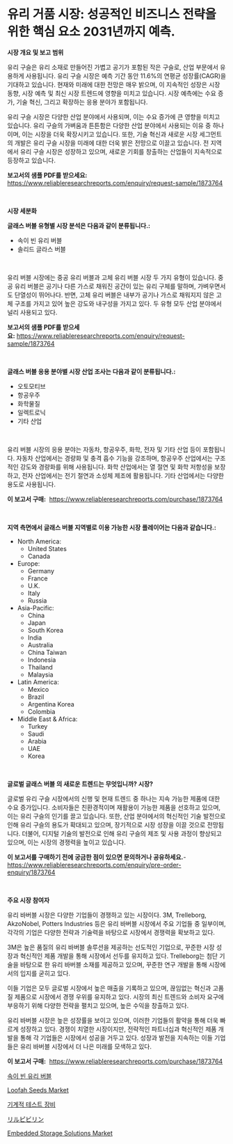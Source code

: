 <p><h1>유리 거품 시장: 성공적인 비즈니스 전략을 위한 핵심 요소 2031년까지 예측.</h1></p><p><strong>시장 개요 및 보고 범위</strong></p>
<p><p>유리 구슬은 유리 소재로 만들어진 가볍고 공기가 포함된 작은 구슬로, 산업 부문에서 유용하게 사용됩니다. 유리 구슬 시장은 예측 기간 동안 11.6%의 연평균 성장률(CAGR)을 기대하고 있습니다. 현재와 미래에 대한 전망은 매우 밝으며, 이 지속적인 성장은 시장 동향, 시장 예측 및 최신 시장 트렌드에 영향을 미치고 있습니다. 시장 예측에는 수요 증가, 기술 혁신, 그리고 확장하는 응용 분야가 포함됩니다.</p><p>유리 구슬 시장은 다양한 산업 분야에서 사용되며, 이는 수요 증가에 큰 영향을 미치고 있습니다. 유리 구슬의 가벼움과 튼튼함은 다양한 산업 분야에서 사용되는 이유 중 하나이며, 이는 시장을 더욱 확장시키고 있습니다. 또한, 기술 혁신과 새로운 시장 세그먼트의 개발은 유리 구슬 시장을 미래에 대한 더욱 밝은 전망으로 이끌고 있습니다. 전 지역에서 유리 구슬 시장은 성장하고 있으며, 새로운 기회를 창출하는 산업들이 지속적으로 등장하고 있습니다.</p></p>
<p><strong>보고서의 샘플 PDF를 받으세요:</strong> <a href="https://www.reliableresearchreports.com/enquiry/request-sample/1873764">https://www.reliableresearchreports.com/enquiry/request-sample/1873764</a></p>
<p>&nbsp;</p>
<p><strong>시장 세분화</strong></p>
<p><strong>글래스 버블 유형별 시장 분석은 다음과 같이 분류됩니다.:</strong></p>
<p><ul><li>속이 빈 유리 버블</li><li>솔리드 글라스 버블</li></ul></p>
<p>&nbsp;</p>
<p><p>유리 버블 시장에는 중공 유리 버블과 고체 유리 버블 시장 두 가지 유형이 있습니다. 중공 유리 버블은 공기나 다른 가스로 채워진 공간이 있는 유리 구체를 말하며, 가벼우면서도 단열성이 뛰어나다. 반면, 고체 유리 버블은 내부가 공기나 가스로 채워지지 않은 고체 구조를 가지고 있어 높은 강도와 내구성을 가지고 있다. 두 유형 모두 산업 분야에서 널리 사용되고 있다.</p></p>
<p><strong>보고서의 샘플 PDF를 받으세요:</strong>&nbsp;<a href="https://www.reliableresearchreports.com/enquiry/request-sample/1873764">https://www.reliableresearchreports.com/enquiry/request-sample/1873764</a></p>
<p>&nbsp;</p>
<p><strong> 글래스 버블 응용 분야별 시장 산업 조사는 다음과 같이 분류됩니다.:</strong></p>
<p><ul><li>오토모티브</li><li>항공우주</li><li>화학물질</li><li>일렉트로닉</li><li>기타 산업</li></ul></p>
<p>&nbsp;</p>
<p><p>유리 버블 시장의 응용 분야는 자동차, 항공우주, 화학, 전자 및 기타 산업 등이 포함됩니다. 자동차 산업에서는 경량화 및 충격 흡수 기능을 강조하며, 항공우주 산업에서는 구조적인 강도와 경량화를 위해 사용됩니다. 화학 산업에서는 열 절연 및 화학 저항성을 보장하고, 전자 산업에서는 전기 절연과 소성체 제조에 활용됩니다. 기타 산업에서는 다양한 용도로 사용됩니다.</p></p>
<p><strong>이 보고서 구매:</strong>&nbsp; <a href="https://www.reliableresearchreports.com/purchase/1873764">https://www.reliableresearchreports.com/purchase/1873764</a></p>
<p>&nbsp;</p>
<p><strong>지역 측면에서 글래스 버블 지역별로 이용 가능한 시장 플레이어는 다음과 같습니다.:</strong></p>
<p><ul>
    <li>
        North America:
        <ul>
            <li>United States</li>
            <li>Canada</li>
        </ul>
    </li>
    <li>
        Europe:
        <ul>
            <li>Germany</li>
            <li>France</li>
            <li>U.K.</li>
            <li>Italy</li>
            <li>Russia</li>
        </ul>
    </li>
    <li>
        Asia-Pacific:
        <ul>
            <li>China</li>
            <li>Japan</li>
            <li>South Korea</li>
            <li>India</li>
            <li>Australia</li>
            <li>China Taiwan</li>
            <li>Indonesia</li>
            <li>Thailand</li>
            <li>Malaysia</li>
        </ul>
    </li>
    <li>
        Latin America:
        <ul>
            <li>Mexico</li>
            <li>Brazil</li>
            <li>Argentina Korea</li>
            <li>Colombia</li>
        </ul>
    </li>
    <li>
        Middle East & Africa:
        <ul>
            <li>Turkey</li>
            <li>Saudi</li>
            <li>Arabia</li>
            <li>UAE</li>
            <li>Korea</li>
        </ul>
    </li>
    </ul></p>
<p>&nbsp;</p>
<p><strong>글로벌 글래스 버블 의 새로운 트렌드는 무엇입니까? 시장?</strong></p>
<p><p>글로벌 유리 구슬 시장에서의 신행 및 현재 트렌드 중 하나는 지속 가능한 제품에 대한 수요 증가입니다. 소비자들은 친환경적이며 재활용이 가능한 제품을 선호하고 있으며, 이는 유리 구슬의 인기를 끌고 있습니다. 또한, 산업 분야에서의 혁신적인 기술 발전으로 인해 유리 구슬의 용도가 확대되고 있으며, 장기적으로 시장 성장을 이끌 것으로 전망됩니다. 더불어, 디지털 기술의 발전으로 인해 유리 구슬의 제조 및 사용 과정이 향상되고 있으며, 이는 시장의 경쟁력을 높이고 있습니다.</p></p>
<p><strong>이 보고서를 구매하기 전에 궁금한 점이 있으면 문의하거나 공유하세요.</strong>- <a href="https://www.reliableresearchreports.com/enquiry/pre-order-enquiry/1873764">https://www.reliableresearchreports.com/enquiry/pre-order-enquiry/1873764</a></p>
<p>&nbsp;</p>
<p><strong>주요 시장 참여자</strong></p>
<p><p>유리 바버블 시장은 다양한 기업들이 경쟁하고 있는 시장이다. 3M, Trelleborg, AkzoNobel, Potters Industries 등은 유리 바버블 시장에서 주요 기업들 중 일부이며, 각각의 기업은 다양한 전략과 기술력을 바탕으로 시장에서 경쟁력을 확보하고 있다.</p><p>3M은 높은 품질의 유리 바버블 솔루션을 제공하는 선도적인 기업으로, 꾸준한 시장 성장과 혁신적인 제품 개발을 통해 시장에서 선두를 유지하고 있다. Trelleborg는 첨단 기술을 바탕으로 한 유리 바버블 소재를 제공하고 있으며, 꾸준한 연구 개발을 통해 시장에서의 입지를 굳히고 있다.</p><p>이들 기업은 모두 글로벌 시장에서 높은 매출을 기록하고 있으며, 끊임없는 혁신과 고품질 제품으로 시장에서 경쟁 우위를 유지하고 있다. 시장의 최신 트렌드와 소비자 요구에 부응하기 위해 다양한 전략을 펼치고 있으며, 높은 수익을 창출하고 있다.</p><p>유리 바버블 시장은 높은 성장률을 보이고 있으며, 이러한 기업들의 활약을 통해 더욱 빠르게 성장하고 있다. 경쟁이 치열한 시장이지만, 전략적인 파트너십과 혁신적인 제품 개발을 통해 각 기업들은 시장에서 성공을 거두고 있다. 성장과 발전을 지속하는 이들 기업들은 유리 바버블 시장에서 더 나은 미래를 모색하고 있다.</p></p>
<p><strong>이 보고서 구매:</strong>&nbsp;&nbsp;<a href="https://www.reliableresearchreports.com/purchase/1873764">https://www.reliableresearchreports.com/purchase/1873764</a></p>
<p><p><a href="https://github.com/vsckjg50460/Market-Research-Report-List-1/blob/main/13455722819.md">속이 빈 유리 버블</a></p><p><a href="https://github.com/abdelrhmankishk22/Market-Research-Report-List-3/blob/main/loofah-seeds-market.md">Loofah Seeds Market</a></p><p><a href="https://github.com/akzkkws047661437/Market-Research-Report-List-1/blob/main/22644182818.md">기계적 테스트 장비</a></p><p><a href="https://github.com/wkuactfdzwizk06/Market-Research-Report-List-1/blob/main/37538283186.md">リルピビリン</a></p><p><a href="https://issuu.com/reportprime-2/docs/embedded-storage-solutions-market-size-2030.pptx">Embedded Storage Solutions Market</a></p></p>
